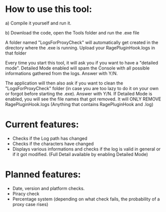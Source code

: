 # How to use this tool:

a) Compile it yourself and run it.

b) Download the code, open the Tools folder and run the .exe file

A folder named "LogsForProxyCheck" will automatically get created in the directory where the .exe is running. 
Upload your RagePluginHook.logs in that folder


Every time you start this tool, it will ask you if you want to have a "detailed mode". 
Detailed Mode enabled will spam the Console with all possible informations gathered from the logs.
Answer with Y/N.

The application will then also ask if you want to clean the "LogsForProxyCheck" folder (in case you are too lazy to do it on your own or forgot before starting the .exe). 
Answer with Y/N.
If Detailed Mode is enabled, you will see the file names that got removed. It will ONLY REMOVE RagePluginHook.logs (Anything that contains RagePluginHook and .log)


# Current features:

- Checks if the Log path has changed
- Checks if the characters have changed
- Displays various informations and checks if the log is valid in general or if it got modified. (Full Detail available by enabling Detailed Mode)

# Planned features:
- Date, version and platform checks.
- Piracy check
- Percentage system (depending on what check fails, the probability of a proxy case rises)
